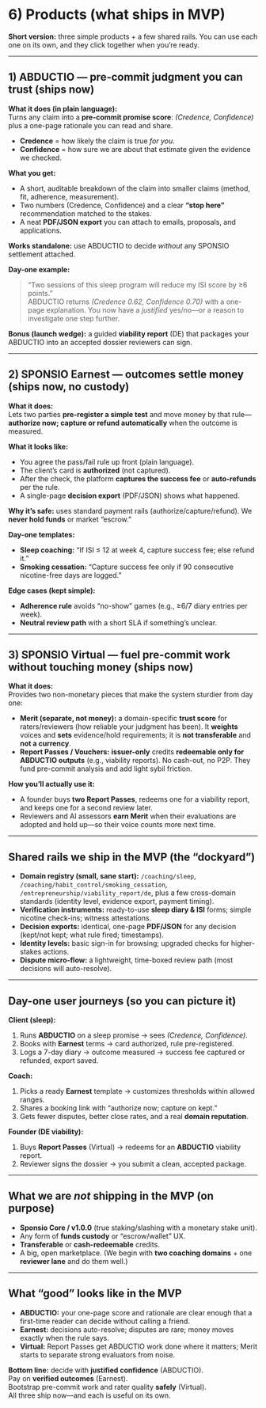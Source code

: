 # 6) Products (what ships in MVP)

**Short version:** three simple products + a few shared rails. You can use each one on its own, and they click together when you’re ready.

---

## 1) ABDUCTIO — pre-commit judgment you can trust (ships now)

**What it does (in plain language):**  
Turns any claim into a **pre-commit promise score**: *(Credence, Confidence)* plus a one-page rationale you can read and share.

- **Credence** = how likely the claim is true *for you*.  
- **Confidence** = how sure we are about that estimate given the evidence we checked.

**What you get:**  
- A short, auditable breakdown of the claim into smaller claims (method, fit, adherence, measurement).  
- Two numbers (Credence, Confidence) and a clear **“stop here”** recommendation matched to the stakes.  
- A neat **PDF/JSON export** you can attach to emails, proposals, and applications.

**Works standalone:** use ABDUCTIO to decide *without* any SPONSIO settlement attached.

**Day-one example:**  
> “Two sessions of this sleep program will reduce my ISI score by ≥6 points.”  
> ABDUCTIO returns *(Credence 0.62, Confidence 0.70)* with a one-page explanation. You now have a *justified* yes/no—or a reason to investigate one step further.

**Bonus (launch wedge):** a guided **viability report** (DE) that packages your ABDUCTIO into an accepted dossier reviewers can sign.

---

## 2) SPONSIO Earnest — outcomes settle money (ships now, no custody)

**What it does:**  
Lets two parties **pre-register a simple test** and move money by that rule—**authorize now; capture or refund automatically** when the outcome is measured.

**What it looks like:**  
- You agree the pass/fail rule up front (plain language).  
- The client’s card is **authorized** (not captured).  
- After the check, the platform **captures the success fee** or **auto-refunds** per the rule.  
- A single-page **decision export** (PDF/JSON) shows what happened.

**Why it’s safe:** uses standard payment rails (authorize/capture/refund). We **never hold funds** or market “escrow.”

**Day-one templates:**  
- **Sleep coaching:** “If ISI ≤ 12 at week 4, capture success fee; else refund it.”  
- **Smoking cessation:** “Capture success fee only if 90 consecutive nicotine-free days are logged.”

**Edge cases (kept simple):**  
- **Adherence rule** avoids “no-show” games (e.g., ≥6/7 diary entries per week).  
- **Neutral review path** with a short SLA if something’s unclear.

---

## 3) SPONSIO Virtual — fuel pre-commit work without touching money (ships now)

**What it does:**  
Provides two non-monetary pieces that make the system sturdier from day one:

- **Merit (separate, not money):** a domain-specific **trust score** for raters/reviewers (how reliable your judgment has been). It **weights** voices and **sets** evidence/hold requirements; it is **not transferable** and **not a currency**.  
- **Report Passes / Vouchers:** **issuer-only** credits **redeemable only for ABDUCTIO outputs** (e.g., viability reports). No cash-out, no P2P. They fund pre-commit analysis and add light sybil friction.

**How you’ll actually use it:**  
- A founder buys **two Report Passes**, redeems one for a viability report, and keeps one for a second review later.  
- Reviewers and AI assessors **earn Merit** when their evaluations are adopted and hold up—so their voice counts more next time.

---

## Shared rails we ship in the MVP (the “dockyard”)

- **Domain registry (small, sane start):** `/coaching/sleep`, `/coaching/habit_control/smoking_cessation`, `/entrepreneurship/viability_report/de`, plus a few cross-domain standards (identity level, evidence export, payment timing).  
- **Verification instruments:** ready-to-use **sleep diary & ISI** forms; simple nicotine check-ins; witness attestations.  
- **Decision exports:** identical, one-page **PDF/JSON** for any decision (kept/not kept; what rule fired; timestamps).  
- **Identity levels:** basic sign-in for browsing; upgraded checks for higher-stakes actions.  
- **Dispute micro-flow:** a lightweight, time-boxed review path (most decisions will auto-resolve).

---

## Day-one user journeys (so you can picture it)

**Client (sleep):**  
1) Runs **ABDUCTIO** on a sleep promise → sees *(Credence, Confidence)*.  
2) Books with **Earnest** terms → card authorized, rule pre-registered.  
3) Logs a 7-day diary → outcome measured → success fee captured or refunded, export saved.

**Coach:**  
1) Picks a ready **Earnest** template → customizes thresholds within allowed ranges.  
2) Shares a booking link with “authorize now; capture on kept.”  
3) Gets fewer disputes, better close rates, and a real **domain reputation**.

**Founder (DE viability):**  
1) Buys **Report Passes** (Virtual) → redeems for an **ABDUCTIO** viability report.  
2) Reviewer signs the dossier → you submit a clean, accepted package.

---

## What we are *not* shipping in the MVP (on purpose)

- **Sponsio Core / v1.0.0** (true staking/slashing with a monetary stake unit).  
- Any form of **funds custody** or “escrow/wallet” UX.  
- **Transferable** or **cash-redeemable** credits.  
- A big, open marketplace. (We begin with **two coaching domains** + one **reviewer lane** and do them well.)

---

## What “good” looks like in the MVP

- **ABDUCTIO:** your one-page score and rationale are clear enough that a first-time reader can decide without calling a friend.  
- **Earnest:** decisions auto-resolve; disputes are rare; money moves exactly when the rule says.  
- **Virtual:** Report Passes get ABDUCTIO work done where it matters; Merit starts to separate strong evaluators from noise.

**Bottom line:** decide with **justified confidence** (ABDUCTIO).  
Pay on **verified outcomes** (Earnest).  
Bootstrap pre-commit work and rater quality **safely** (Virtual).  
All three ship now—and each is useful on its own.
